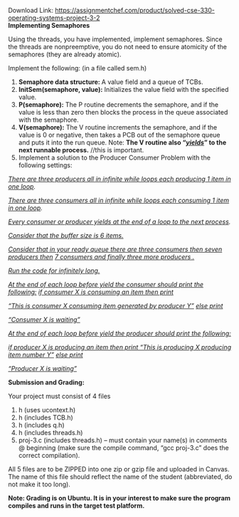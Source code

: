 Download Link: https://assignmentchef.com/product/solved-cse-330-operating-systems-project-3-2
<br>
<strong>Implementing Semaphores</strong>

Using the threads, you have implemented, implement semaphores. Since the threads are nonpreemptive, you do not need to ensure atomicity of the semaphores (they are already atomic).

Implement the following: (in a file called sem.h)

<ol>

 <li><strong>Semaphore data structure: </strong>A value field and a queue of TCBs.</li>

 <li><strong>InitSem(semaphore, value):</strong> Initializes the value field with the specified value.</li>

 <li><strong>P(semaphore):</strong> The P routine decrements the semaphore, and if the value is less than zero then blocks the process in the queue associated with the semaphore.</li>

 <li><strong>V(semaphore):</strong> The V routine increments the semaphore, and if the value is 0 or negative, then takes a PCB out of the semaphore queue and puts it into the run queue. Note: <strong>The V routine also “<em><u>yields</u></em>” to the next runnable process.</strong> //this is important.</li>

 <li>Implement a solution to the Producer Consumer Problem with the following settings:</li>

</ol>

<em><u>There are three producers all in infinite while loops each producing 1 item in one loop</u></em><em>. </em>

<em><u>There are three consumers all in infinite while loops each consuming 1 item in one loop</u></em><em>.</em>

<em><u>Every consumer or producer yields at the end of a loop to the next process</u></em><em>. </em>

<em><u>Consider that the buffer size is 6 items.</u></em>

<em><u>Consider that in your ready queue there are three consumers then seven producers then</u></em><em> <u>7 consumers and finally three more producers .</u> </em>

<em><u>Run the code for infinitely long.</u></em>

<em><u>At the end of each loop before yield the consumer should print the following:</u></em><em> <u>if consumer X is consuming an item then print</u></em>

<em><u>“This is consumer X consuming item generated by producer Y”</u></em><em> <u>else print</u></em>

<em><u>“Consumer X is waiting”</u></em>

<em><u>At the end of each loop before yield the producer should print the following:</u></em>

<em><u>if producer X is producing an item then print “This is producing X producing item number Y”</u></em><em> <u>else print</u></em>

<em><u>“Producer X is waiting”</u></em>

<strong> Submission and Grading:</strong>

Your project must consist of 4 files

<ol>

 <li>h (uses ucontext.h)</li>

 <li>h (includes TCB.h)</li>

 <li>h (includes q.h)</li>

 <li>h (includes threads.h)</li>

 <li>proj-3.c (includes threads.h) – must contain your name(s) in comments @ beginning (make sure the compile command, “gcc proj-3.c” does the correct compilation).</li>

</ol>

All 5 files are to be ZIPPED into one zip or gzip file and uploaded in Canvas. The name of this file should reflect the name of the student (abbreviated, do not make it too long).

<strong>Note: Grading is on Ubuntu. It is in your interest to make sure the program compiles and runs in the target test platform.</strong>
